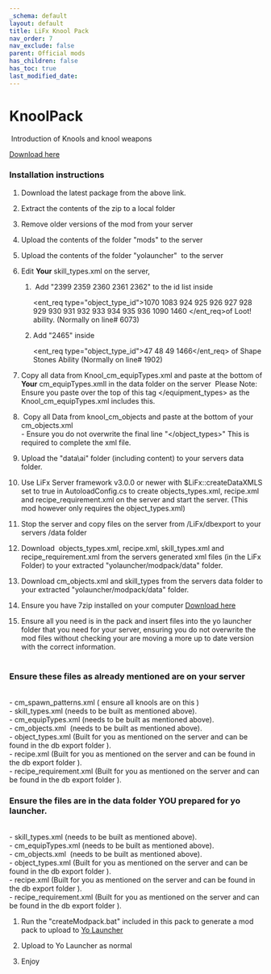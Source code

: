 ```yaml
---
_schema: default
layout: default
title: LiFx Knool Pack
nav_order: 7
nav_exclude: false
parent: Official mods
has_children: false
has_toc: true
last_modified_date:
---
```

# KnoolPack

&nbsp;Introduction of Knools and knool weapons&nbsp;

[Download here](https://github.com/LiF-x/Knool-Pack/releases/latest)

### Installation instructions&nbsp;

1. Download the latest package from the above link.

2. Extract the contents of the zip to a local folder

3. Remove older versions of the mod from your server

4. Upload the contents of the folder "mods" to the server

5. Upload the contents of the folder "yolauncher" &nbsp;to the server&nbsp;

6. Edit **Your** skill\_types.xml on the server,

   1. &nbsp;Add "2399 2359 2360 2361 2362" to the id list inside&nbsp;

      <ent_req type="object_type_id">1070 1083 924 925 926 927 928 929 930 931 932 933 934 935 936 1090 1460&nbsp;</ent_req>of Loot! ability. (Normally on line# 6073)

   2. Add "2465" inside&nbsp;

      <ent_req type="object_type_id">47 48 49 1466</ent_req>&nbsp;of Shape Stones Ability (Normally on line# 1902)

7. Copy all data from Knool\_cm\_equipTypes.xml and paste at the bottom of **Your** cm\_equipTypes.xmll in the data folder on the server&nbsp; Please Note: Ensure you paste over the top of this tag &lt;/equipment\_types&gt; as the Knool\_cm\_equipTypes.xml includes this.

8. &nbsp;Copy all Data from knool\_cm\_objects and paste at the bottom of your cm\_objects.xml<br>\- Ensure you do not overwrite the final line "&lt;/object\_types&gt;" This is required to complete the xml file.

9. Upload the "data\\ai" folder (including content) to your servers data folder.

10. Use LiFx Server framework v3.0.0 or newer with $LiFx::createDataXMLS set to true in AutoloadConfig.cs to create objects\_types.xml, recipe.xml and recipe\_requirement.xml on the server and start the server. (This mod however only requires the object\_types.xml)

11. Stop the server and copy files on the server from /LiFx/dbexport to your servers /data folder

12. Download &nbsp;objects\_types.xml, recipe.xml, skill\_types.xml and recipe\_requirement.xml from the servers generated xml files (in the LiFx Folder) to your extracted "yolauncher/modpack/data" folder.

13. Download cm\_objects.xml and skill\_types from the servers data folder to your extracted "yolauncher/modpack/data" folder.

14. Ensure you have 7zip installed on your computer [Download here](https://7zip.dev/en/download/)

15. Ensure all you need is in the pack and insert files into the yo launcher folder that you need for your server, ensuring you do not overwrite the mod files without checking your are moving a more up to date version with the correct information.<br><br>

### Ensure these files as already mentioned are on your server&nbsp;

<br>\- cm\_spawn\_patterns.xml ( ensure all knools are on this )<br>\- skill\_types.xml (needs to be built as mentioned above).<br>\- cm\_equipTypes.xml (needs to be built as mentioned above).<br>\- cm\_objects.xml &nbsp;(needs to be built as mentioned above).<br>\- object\_types.xml (Built for you as mentioned on the server and can be found in the db export folder ).<br>\- recipe.xml (Built for you as mentioned on the server and can be found in the db export folder ).<br>\- recipe\_requirement.xml (Built for you as mentioned on the server and can be found in the db export folder ).​​​

### Ensure the files are in the data folder YOU prepared for yo launcher.&nbsp;

<br>\- skill\_types.xml (needs to be built as mentioned above).<br>\- cm\_equipTypes.xml (needs to be built as mentioned above).<br>\- cm\_objects.xml &nbsp;(needs to be built as mentioned above).<br>\- object\_types.xml (Built for you as mentioned on the server and can be found in the db export folder ).<br>\- recipe.xml (Built for you as mentioned on the server and can be found in the db export folder ).<br>\- recipe\_requirement.xml (Built for you as mentioned on the server and can be found in the db export folder ).​​​

1. ​​Run the "createModpack.bat" included in this pack to generate a mod pack to upload to [Yo Launcher](https://www.yolauncher.app/)

2. Upload to Yo Launcher as normal&nbsp;

3. Enjoy